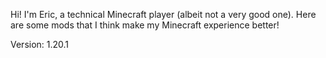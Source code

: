 Hi! I'm Eric, a technical Minecraft player (albeit not a very good one). Here are some mods that I think make my Minecraft experience better!

Version: 1.20.1